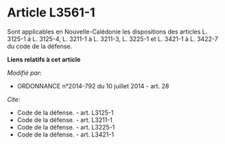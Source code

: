 # Article L3561-1

Sont applicables en Nouvelle-Calédonie les dispositions des articles L. 3125-1 à L. 3125-4, L. 3211-1 à L. 3211-3, L. 3225-1
et L. 3421-1 à L. 3422-7 du code de la défense.

**Liens relatifs à cet article**

_Modifié par_:

  - ORDONNANCE n°2014-792 du 10 juillet 2014 - art. 28

_Cite_:

  - Code de la défense. - art. L3125-1
  - Code de la défense. - art. L3211-1
  - Code de la défense. - art. L3225-1
  - Code de la défense. - art. L3421-1
